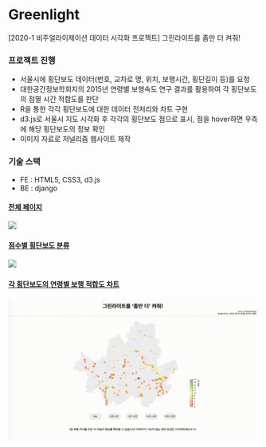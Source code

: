 # Greenlight
[2020-1 비주얼라이제이션 데이터 시각화 프로젝트] 그린라이트를 좀만 더 켜줘!

### 프로젝트 진행
- 서울시에 횡단보도 데이터(번호, 교차로 명, 위치, 보행시간, 횡단길이 등)를 요청
- 대한공간정보학회지의 2015년 연령별 보행속도 연구 결과를 활용하여 각 횡단보도의 점멸 시간 적합도를 판단
- R을 통한 각각 횡단보도에 대한 데이터 전처리와 차트 구현
- d3.js로 서울시 지도 시각화 후 각각의 횡단보도 점으로 표시, 점을 hover하면 우측에 해당 횡단보도의 정보 확인
- 이미지 자료로 저널리즘 웹사이트 제작

### 기술 스택
- FE : HTML5, CSS3, d3.js
- BE : django

<a href='http://hyemmie.pythonanywhere.com/'>

#### 전체 페이지
<img src='img/page.gif' width='500px'>

#### 점수별 횡단보도 분류
<img src='img/dots.gif' width='500px'>

#### 각 횡단보도의 연령별 보행 적합도 차트
<img src='img/info.gif' width='500px'>
